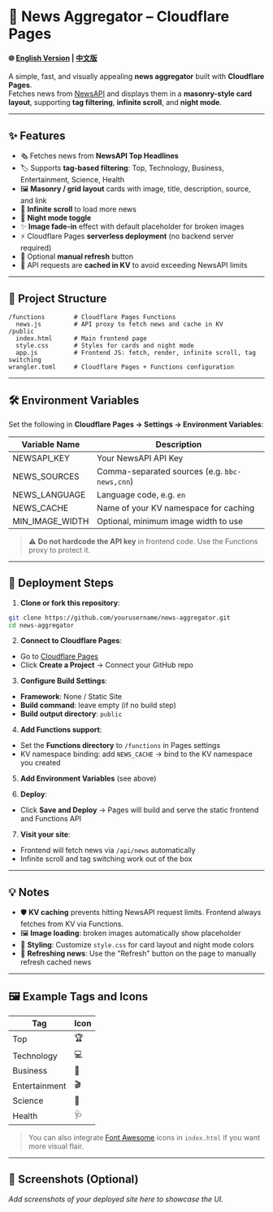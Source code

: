 # 📰 News Aggregator – Cloudflare Pages

#### 🌐 [English Version](https://github.com/benjiann/NewsFocus/blob/main/README.md) | [中文版](https://github.com/benjiann/NewsFocus/blob/main/README_zh.md)

A simple, fast, and visually appealing **news aggregator** built with **Cloudflare Pages**.  
Fetches news from [NewsAPI](https://newsapi.org/) and displays them in a **masonry-style card layout**, supporting **tag filtering**, **infinite scroll**, and **night mode**.

---

## ✨ Features

- 🗞 Fetches news from **NewsAPI Top Headlines**  
- 🏷 Supports **tag-based filtering**: Top, Technology, Business, Entertainment, Science, Health  
- 🖼 **Masonry / grid layout** cards with image, title, description, source, and link  
- 🔄 **Infinite scroll** to load more news  
- 🌙 **Night mode toggle**  
- ✨ **Image fade-in** effect with default placeholder for broken images  
- ⚡ Cloudflare Pages **serverless deployment** (no backend server required)  
- 🔁 Optional **manual refresh** button  
- 💾 API requests are **cached in KV** to avoid exceeding NewsAPI limits  

---

## 📁 Project Structure

```
/functions        # Cloudflare Pages Functions
  news.js         # API proxy to fetch news and cache in KV
/public
  index.html      # Main frontend page
  style.css       # Styles for cards and night mode
  app.js          # Frontend JS: fetch, render, infinite scroll, tag switching
wrangler.toml     # Cloudflare Pages + Functions configuration
```

---

## 🛠 Environment Variables

Set the following in **Cloudflare Pages → Settings → Environment Variables**:

| Variable Name     | Description                                 |
|------------------|---------------------------------------------|
| NEWSAPI_KEY       | Your NewsAPI API Key                        |
| NEWS_SOURCES      | Comma-separated sources (e.g. `bbc-news,cnn`) |
| NEWS_LANGUAGE     | Language code, e.g. `en`                   |
| NEWS_CACHE        | Name of your KV namespace for caching      |
| MIN_IMAGE_WIDTH   | Optional, minimum image width to use       |

> ⚠️ **Do not hardcode the API key** in frontend code. Use the Functions proxy to protect it.

---

## 🚀 Deployment Steps

1. **Clone or fork this repository**:

```bash
git clone https://github.com/yourusername/news-aggregator.git
cd news-aggregator
```

2. **Connect to Cloudflare Pages**:

- Go to [Cloudflare Pages](https://pages.cloudflare.com/)  
- Click **Create a Project** → Connect your GitHub repo  

3. **Configure Build Settings**:

- **Framework**: None / Static Site  
- **Build command**: leave empty (if no build step)  
- **Build output directory**: `public`  

4. **Add Functions support**:

- Set the **Functions directory** to `/functions` in Pages settings  
- KV namespace binding: add `NEWS_CACHE` → bind to the KV namespace you created

5. **Add Environment Variables** (see above)

6. **Deploy**:

- Click **Save and Deploy** → Pages will build and serve the static frontend and Functions API  

7. **Visit your site**:

- Frontend will fetch news via `/api/news` automatically  
- Infinite scroll and tag switching work out of the box  

---

## 💡 Notes

- 🛡 **KV caching** prevents hitting NewsAPI request limits. Frontend always fetches from KV via Functions.  
- 🖼 **Image loading**: broken images automatically show placeholder  
- 🎨 **Styling**: Customize `style.css` for card layout and night mode colors  
- 🔄 **Refreshing news**: Use the "Refresh" button on the page to manually refresh cached news  

---

## 🖼 Example Tags and Icons

| Tag           | Icon |
|---------------|------|
| Top           | 🏆    |
| Technology    | 💻    |
| Business      | 💼    |
| Entertainment | 🎬    |
| Science       | 🔬    |
| Health        | 🩺    |

> You can also integrate [Font Awesome](https://fontawesome.com/) icons in `index.html` if you want more visual flair.

---

## 🎉 Screenshots (Optional)

_Add screenshots of your deployed site here to showcase the UI._




